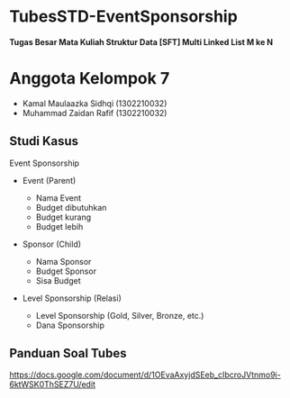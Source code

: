 # TubesSTD-EventSponsorship
#### Tugas Besar Mata Kuliah Struktur Data [SFT] Multi Linked List M ke N

# Anggota Kelompok 7
- Kamal Maulaazka Sidhqi (1302210032)
- Muhammad Zaidan Rafif (1302210032)

## Studi Kasus
Event Sponsorship

- Event (Parent)
  - Nama Event
  - Budget dibutuhkan
  - Budget kurang
  - Budget lebih
  
- Sponsor (Child)
  - Nama Sponsor
  - Budget Sponsor
  - Sisa Budget
  
- Level Sponsorship (Relasi)
  - Level Sponsorship (Gold, Silver, Bronze, etc.)
  - Dana Sponsorship
  
## Panduan Soal Tubes
https://docs.google.com/document/d/1OEvaAxyjdSEeb_cIbcroJVtnmo9i-6ktWSK0ThSEZ7U/edit
